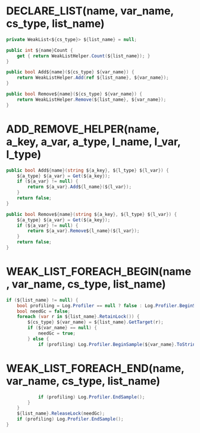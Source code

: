 # DECLARE_LIST(name, var_name, cs_type, list_name) #
```C#
private WeakList<${cs_type}> ${list_name} = null;

public int ${name}Count {
    get { return WeakListHelper.Count(${list_name}); }
}

public bool Add${name}(${cs_type} ${var_name}) {
    return WeakListHelper.Add(ref ${list_name}, ${var_name});
}

public bool Remove${name}(${cs_type} ${var_name}) {
    return WeakListHelper.Remove(${list_name}, ${var_name});
}
```

# ADD_REMOVE_HELPER(name, a_key, a_var, a_type, l_name, l_var, l_type) #
```C#
public bool Add${name}(string ${a_key}, ${l_type} ${l_var}) {
    ${a_type} ${a_var} = Get(${a_key});
    if (${a_var} != null) {
        return ${a_var}.Add${l_name}(${l_var});
    }
    return false;
}

public bool Remove${name}(string ${a_key}, ${l_type} ${l_var}) {
    ${a_type} ${a_var} = Get(${a_key});
    if (${a_var} != null) {
        return ${a_var}.Remove${l_name}(${l_var});
    }
    return false;
}
```

# WEAK_LIST_FOREACH_BEGIN(name, var_name, cs_type, list_name) #
```C#
if (${list_name} != null) {
    bool profiling = Log.Profiler == null ? false : Log.Profiler.BeginSample("${name}");
    bool needGc = false;
    foreach (var r in ${list_name}.RetainLock()) {
        ${cs_type} ${var_name} = ${list_name}.GetTarget(r);
        if (${var_name} == null) {
            needGc = true;
        } else {
            if (profiling) Log.Profiler.BeginSample(${var_name}.ToString());
```

# WEAK_LIST_FOREACH_END(name, var_name, cs_type, list_name) #
```C#
            if (profiling) Log.Profiler.EndSample();
        }
    }
    ${list_name}.ReleaseLock(needGc);
    if (profiling) Log.Profiler.EndSample();
}
```
